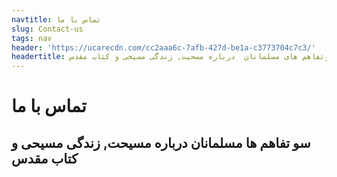 ```yaml
---
navtitle: تماس با ما
slug: Contact-us
tags: nav
header: 'https://ucarecdn.com/cc2aaa6c-7afb-427d-be1a-c3773704c7c3/'
headertitle: سوتفاهم های مسلمانان  درباره مسحیت, زندگی مسیحی و کتاب مقدس
---
```

<h1 class="farsi" >  تماس با ما </h1>
<h2 class="farsi" >  سو تفاهم ها مسلمانان درباره مسیحت, زندگی مسیحی و کتاب مقدس </h2>

